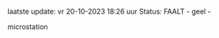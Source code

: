 laatste update: 
vr 20-10-2023 18:26   uur 
Status: FAALT - geel - 
<div class="service Y">microstation</div>